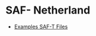 # SAF- Netherland

* [Examples SAF-T Files](https://github.com/AnalyticsLibrary/Analytics/tree/master/A_GENERAL)
